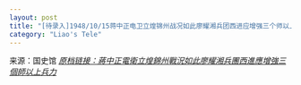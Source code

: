 ```yaml
---
layout: post
title: "[待录入]1948/10/15蒋中正电卫立煌锦州战况如此廖耀湘兵团西进应增强三个师以上兵力"
category: "Liao's Tele"
---
```

来源：国史馆 [*原档链接：蔣中正電衛立煌錦州戰況如此廖耀湘兵團西進應增強三個師以上兵力*](https://ahonline.drnh.gov.tw/index.php?act=Display/image/58859966-JyrdS#60J)
